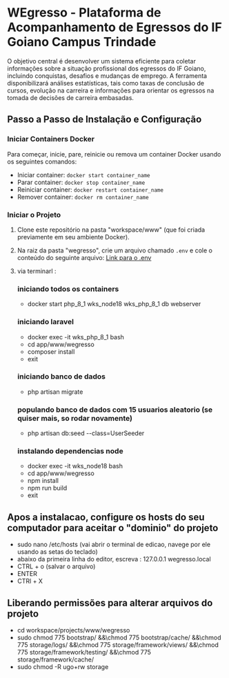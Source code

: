 # WEgresso - Plataforma de Acompanhamento de Egressos do IF Goiano Campus Trindade

O objetivo central é desenvolver um sistema eficiente para coletar informações sobre a situação profissional dos egressos do IF Goiano, incluindo conquistas, desafios e mudanças de emprego. A ferramenta disponibilizará análises estatísticas, tais como taxas de conclusão de cursos, evolução na carreira e informações para orientar os egressos na tomada de decisões de carreira embasadas.

## Passo a Passo de Instalação e Configuração

### Iniciar Containers Docker
Para começar, inicie, pare, reinicie ou remova um container Docker usando os seguintes comandos:

- Iniciar container: `docker start container_name`
- Parar container: `docker stop container_name`
- Reiniciar container: `docker restart container_name`
- Remover container: `docker rm container_name`

### Iniciar o Projeto

1. Clone este repositório na pasta "workspace/www" (que foi criada previamente em seu ambiente Docker).
2. Na raiz da pasta "wegresso", crie um arquivo chamado `.env` e cole o conteúdo do seguinte arquivo: [Link para o .env](https://drive.google.com/file/d/177bgtW9Plqmq5MKt8jkfzaTGw5NpxBga/view?usp=sharing)

3. via terminarl : 
    ### iniciando todos os containers
    - docker start php_8_1 wks_node18 wks_php_8_1 db webserver
    
    ### iniciando laravel
    - docker exec -it wks_php_8_1 bash
    - cd app/www/wegresso
    - composer install
    - exit
    
    ### iniciando banco de dados
    - php artisan migrate
    
    ### populando banco de dados com 15 usuarios aleatorio (se quiser mais, so rodar novamente)
    - php artisan db:seed --class=UserSeeder
    
    ### instalando dependencias node
    - docker exec -it wks_node18 bash
    - cd app/www/wegresso
    - npm install
    - npm run build
    - exit
    
## Apos a instalacao, configure os hosts do seu computador para aceitar o "dominio" do projeto
- sudo nano /etc/hosts (vai abrir o terminal de edicao, navege por ele usando as setas do teclado)
- abaixo da primeira linha do editor, escreva : 127.0.0.1      wegresso.local
- CTRL + o (salvar o arquivo)
- ENTER
- CTRl + X
  
## Liberando permissões para alterar arquivos do projeto
- cd workspace/projects/www/wegresso
- sudo chmod 775 bootstrap/ &&\chmod 775 bootstrap/cache/ &&\chmod 775 storage/logs/ &&\chmod 775 storage/framework/views/ &&\chmod 775 storage/framework/testing/  &&\chmod 775 storage/framework/cache/
- sudo chmod -R ugo+rw storage
